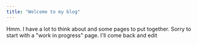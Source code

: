 ```yaml
---
title: "Welcome to my blog"
---
```


Hmm. I have a lot to think about and some pages to put together. Sorry to start with a "work in progress" page. I'll come back and edit
